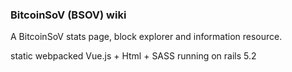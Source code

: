 ### BitcoinSoV (BSOV) wiki

A BitcoinSoV stats page, block explorer and information resource.


static webpacked Vue.js + Html + SASS running on rails 5.2
